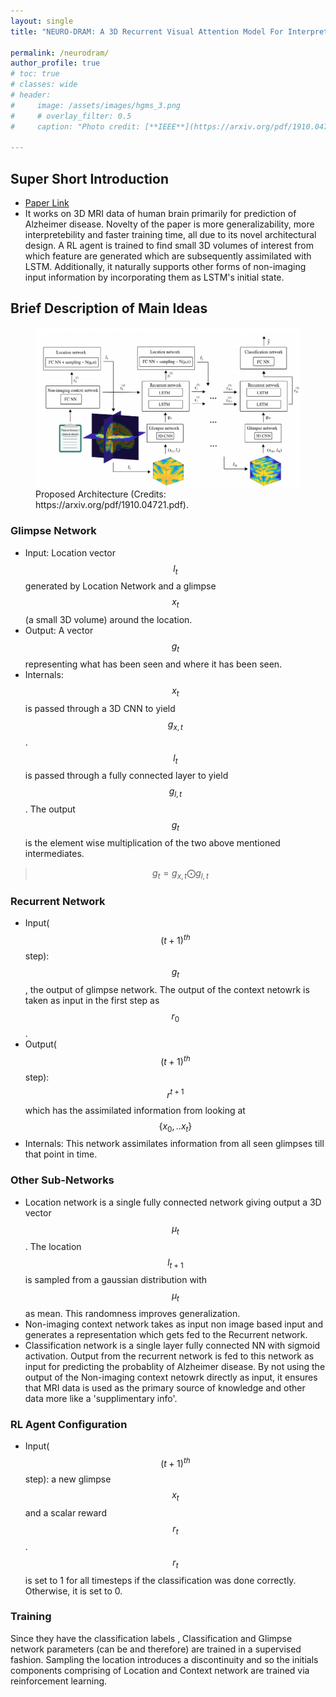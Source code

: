 ```yaml
---
layout: single
title: "NEURO-DRAM: A 3D Recurrent Visual Attention Model For Interpretable Neuroimaging Classification"

permalink: /neurodram/
author_profile: true
# toc: true
# classes: wide
# header:
#     image: /assets/images/hgms_3.png
#     # overlay_filter: 0.5
#     caption: "Photo credit: [**IEEE**](https://arxiv.org/pdf/1910.04721.pdf)"

---
```

## Super Short Introduction
* [Paper Link](https://arxiv.org/pdf/1910.04721.pdf)
* It works on 3D MRI data of human brain primarily for prediction of Alzheimer disease. Novelty of the paper is more generalizability, more interpretebility and faster training time, all due to its novel architectural design. A RL agent is trained to find small 3D volumes of interest from which feature are generated which are subsequently assimilated with LSTM. Additionally, it naturally supports other forms of non-imaging input information by incorporating them as LSTM's initial state.

## Brief Description of Main Ideas
<figure>
    <a href="../assets/images/james_cole_1.png"><img src="../assets/images/james_cole_1.png"></a>
    <figcaption>Proposed Architecture (Credits: https://arxiv.org/pdf/1910.04721.pdf).</figcaption>
</figure>

### Glimpse Network
* Input: Location vector $$l_t$$ generated by Location Network and a glimpse $$x_t$$ (a small 3D volume) around the location.
* Output: A vector $$g_t$$ representing what has been seen and where it has been seen.
* Internals: $$x_t$$ is passed through a 3D CNN to yield $$g_{x,t}$$. $$l_t$$ is passed through a fully connected layer to yield $$g_{l,t}$$. The output $$g_t$$ is the element wise multiplication of the two above mentioned intermediates.
>$$g_t = g_{x,t}\bigodot g_{l,t}$$

### Recurrent Network
* Input($$(t +1)^{th}$$ step): $$g_t$$, the output of glimpse network. The output of the context netowrk is taken as input in the first step as $$r_0$$.
* Output($$(t +1)^{th}$$ step): $$r^{t+1}$$ which has the assimilated information from looking at $$\{x_0,..x_t\}$$
* Internals: This network assimilates information from all seen glimpses till that point in time.

### Other Sub-Networks
* Location network is a single fully connected network giving output a 3D vector $$\mu_t$$. The location $$l_{t+1}$$ is sampled from a gaussian distribution with $$\mu_t$$ as mean. This randomness improves generalization.
* Non-imaging context network takes as input non image based input and generates a representation which gets fed to the Recurrent network.
* Classification network is a single layer fully connected NN with sigmoid activation. Output from the recurrent network is fed to this network as input for predicting the probablity of Alzheimer disease. By not using the output of the Non-imaging context netowrk directly as input, it ensures that MRI data is used as the primary source of knowledge and other data more like a 'supplimentary info'.

### RL Agent Configuration
* Input($$(t +1)^{th}$$ step): a new glimpse $$x_t$$ and a scalar reward $$r_t$$. $$r_t$$ is set to 1 for all timesteps if the classification was done correctly. Otherwise, it is set to 0.

### Training
Since they have the classification labels , Classification and Glimpse network parameters (can be and therefore) are trained in a supervised fashion. Sampling the location introduces a discontinuity and so the initials components comprising of Location and Context network are trained via reinforcement learning.

